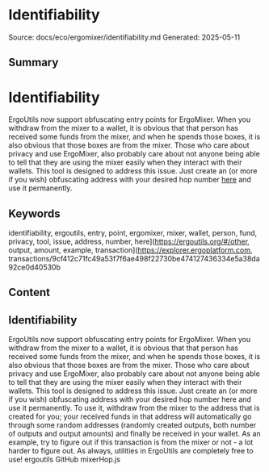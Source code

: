 # Identifiability
Source: docs/eco/ergomixer/identifiability.md
Generated: 2025-05-11

## Summary
# Identifiability

ErgoUtils now support obfuscating entry points for ErgoMixer. When you withdraw from the mixer to a wallet, it is obvious that that person has received some funds from the mixer, and when he spends those boxes, it is also obvious that those boxes are from the mixer. Those who care about privacy and use ErgoMixer, also probably care about not anyone being able to tell that they are using the mixer easily when they interact with their wallets. This tool is designed to address this issue. Just create an (or more if you wish) obfuscating address with your desired hop number [here](https://ergoutils.org/#/others) and use it permanently.

## Keywords
identifiability, ergoutils, entry, point, ergomixer, mixer, wallet, person, fund, privacy, tool, issue, address, number, here](https://ergoutils.org/#/other, output, amount, example, transaction](https://explorer.ergoplatform.com, transactions/9cf412c71fc49a53f7f6ae498f22730be474127436334e5a38da92ce0d40530b

## Content
## Identifiability
ErgoUtils now support obfuscating entry points for ErgoMixer.
When you withdraw from the mixer to a wallet, it is obvious that that person has received some funds from the mixer, and when he spends those boxes, it is also obvious that those boxes are from the mixer.
Those who care about privacy and use ErgoMixer, also probably care about not anyone being able to tell that they are using the mixer easily when they interact with their wallets. This tool is designed to address this issue.
Just create an (or more if you wish) obfuscating address with your desired hop number here and use it permanently. To use it, withdraw from the mixer to the address that is created for you; your received funds in that address will automatically go through some random addresses (randomly created outputs, both number of outputs and output amounts) and finally be received in your wallet.
As an example, try to figure out if this transaction is from the mixer or not - a lot harder to figure out.
As always, utilities in ErgoUtils are completely free to use!
ergoutils GitHub
mixerHop.js
